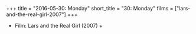 +++
title = "2016-05-30: Monday"
short_title = "30: Monday"
films = ["lars-and-the-real-girl-2007"]
+++


* Film: Lars and the Real Girl (2007) +
